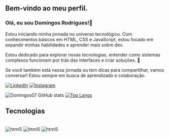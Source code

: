 ## Bem-vindo ao meu perfil.

### Olá, eu sou Domingos Rodrigues!👋

Estou iniciando minha jornada no universo tecnológico. Com conhecimentos básicos em HTML, CSS e JavaScript, estou focado em expandir minhas habilidades e aprender mais sobre dev.

Estou dedicado para explorar novas tecnologias, entender como sistemas complexos funcionam por trás das interfaces e criar soluções. 🚀

Se você também está nessa jornada ou tem dicas para compartilhar, vamos conversar! Estou sempre em busca de aprendizado e colaboração.

[![LinkedIn](https://img.shields.io/badge/LinkedIn-0077B5?style=for-the-badge&logo=linkedin&logoColor=white)]( https://www.linkedin.com/in/domingos-rodriguesphb7/) 
[![Instagram](https://img.shields.io/badge/Instagram-E4405F?style=for-the-badge&logo=instagram&logoColor=white)](https://www.instagram.com/dsrphb7/)

![Domingos07 GitHub stats](https://github-readme-stats.vercel.app/api?username=domingos07&show_icons=true&theme=dracula)
[![Top Langs](https://github-readme-stats.vercel.app/api/top-langs/?username=domingos07)](https://github.com/domingos07/github-readme-stats)

## Tecnologias 
<div style="display: inline_block"> <br>
<img align="center" alt="html5" src="https://img.shields.io/badge/HTML5-E34F26?style=for-the-badge&logo=html5&logoColor=white"/>
<img align="center" alt="html5" src="https://img.shields.io/badge/CSS3-1572B6?style=for-the-badge&logo=css3&logoColor=white"/>
<img align="center" alt="html5" src="https://img.shields.io/badge/JavaScript-F7DF1E?style=for-the-badge&logo=javascript&logoColor=black"/>
</div>
